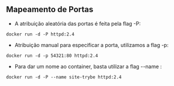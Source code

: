 ## Mapeamento de Portas

* A atribuição aleatória das portas é feita pela flag -P:
```
docker run -d -P httpd:2.4
```

* Atribuição manual para especificar a porta, utilizamos a flag -p:
```
docker run -d -p 54321:80 httpd:2.4
```

* Para dar um nome ao container, basta utilizar a flag --name :

`docker run -d -P --name site-trybe httpd:2.4`



